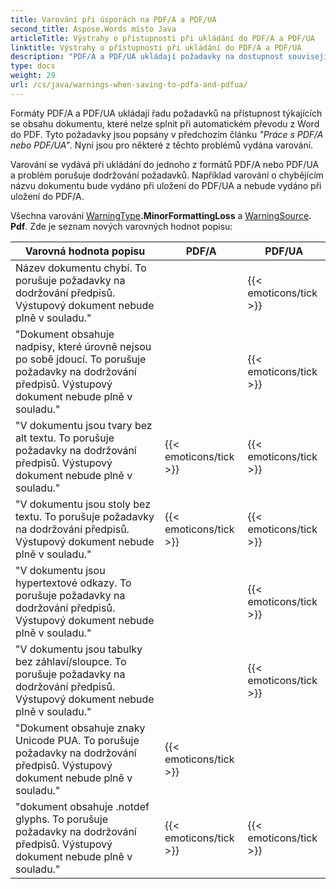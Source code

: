 ```yaml
---
title: Varování při úsporách na PDF/A a PDF/UA
second_title: Aspose.Words místo Java
articleTitle: Výstrahy o přístupnosti při ukládání do PDF/A a PDF/UA
linktitle: Výstrahy o přístupnosti při ukládání do PDF/A a PDF/UA
description: "PDF/A a PDF/UA ukládají požadavky na dostupnost související s obsahem dokumentu. Při ukládání do PDF/A nebo PDF/UA v Java a problém porušuje dodržování, je vydáno varování."
type: docs
weight: 29
url: /cs/java/warnings-when-saving-to-pdfa-and-pdfua/
---
```


Formáty PDF/A a PDF/UA ukládají řadu požadavků na přístupnost týkajících se obsahu dokumentu, které nelze splnit při automatickém převodu z Word do PDF. Tyto požadavky jsou popsány v předchozím článku *"Práce s PDF/A nebo PDF/UA"*. Nyní jsou pro některé z těchto problémů vydána varování.

Varování se vydává při ukládání do jednoho z formátů PDF/A nebo PDF/UA a problém porušuje dodržování požadavků. Například varování o chybějícím názvu dokumentu bude vydáno při uložení do PDF/UA a nebude vydáno při uložení do PDF/A.

Všechna varování [WarningType](https://reference.aspose.com/words/java/com.aspose.words/warningtype/)**.MinorFormattingLoss** a [WarningSource](https://reference.aspose.com/words/java/com.aspose.words/warningsource/)**. Pdf**. Zde je seznam nových varovných hodnot popisu:

|  Varovná hodnota popisu |  PDF/A |  PDF/UA |
|  ------------------------------------------------------------  |  ----------------------  |  ----------------------  |
|  Název dokumentu chybí. To porušuje požadavky na dodržování předpisů. Výstupový dokument nebude plně v souladu." |                          |   {{< emoticons/tick >}}  |
|  "Dokument obsahuje nadpisy, které úrovně nejsou po sobě jdoucí. To porušuje požadavky na dodržování předpisů. Výstupový dokument nebude plně v souladu." |                          |   {{< emoticons/tick >}}  |
|  "V dokumentu jsou tvary bez alt textu. To porušuje požadavky na dodržování předpisů. Výstupový dokument nebude plně v souladu." |   {{< emoticons/tick >}}  |   {{< emoticons/tick >}}  |
|  "V dokumentu jsou stoly bez textu. To porušuje požadavky na dodržování předpisů. Výstupový dokument nebude plně v souladu." |   {{< emoticons/tick >}}  |   {{< emoticons/tick >}}  |
|  "V dokumentu jsou hypertextové odkazy. To porušuje požadavky na dodržování předpisů. Výstupový dokument nebude plně v souladu." |                          |   {{< emoticons/tick >}}  |
|  "V dokumentu jsou tabulky bez záhlaví/sloupce. To porušuje požadavky na dodržování předpisů. Výstupový dokument nebude plně v souladu." |                          |   {{< emoticons/tick >}}  |
|  "Dokument obsahuje znaky Unicode PUA. To porušuje požadavky na dodržování předpisů. Výstupový dokument nebude plně v souladu." |   {{< emoticons/tick >}}  |                          |
|  "dokument obsahuje .notdef glyphs. To porušuje požadavky na dodržování předpisů. Výstupový dokument nebude plně v souladu." |   {{< emoticons/tick >}}  |   {{< emoticons/tick >}}  |
